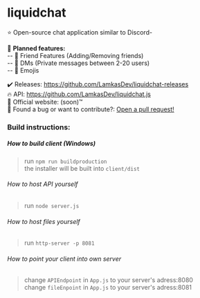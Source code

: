 # liquidchat
⭐ Open-source chat application similar to Discord-  

🚩 **Planned features:**  
-- 👥 Friend Features (Adding/Removing friends)  
-- 🔺 DMs (Private messages between 2-20 users)  
-- 🥰 Emojis 

✔️ Releases: https://github.com/LamkasDev/liquidchat-releases  
🔥 API: https://github.com/LamkasDev/liquidchat.js  
💛 Official website: (soon)™️  
🔴 Found a bug or want to contribute?: [Open a pull request!](https://github.com/LamkasDev/liquidchat/pulls)

### Build instructions:
##### How to build client (Windows)
> run `npm run buildproduction`  
> the installer will be built into `client/dist`
###### How to host API yourself
> run `node server.js`
###### How to host files yourself
> run `http-server -p 8081`

###### How to point your client into own server
> change `APIEndpoint` in `App.js` to your server's adress:8080  
> change `fileEnpoint` in `App.js` to your server's adress:8081
